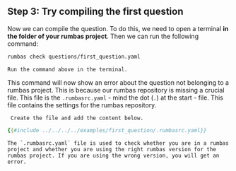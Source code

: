 ## Step 3: Try compiling the first question

Now we can compile the question. To do this, we need to open a terminal **in the folder of your rumbas project**. Then we can run the following command:

```bash
rumbas check questions/first_question.yaml
```

```admonish question title="Task"
Run the command above in the terminal.
```


This command will now show an error about the question not belonging to a rumbas project. This is because our rumbas repository is missing a crucial file. This file is the `.rumbasrc.yaml` - mind the dot (`.`) at the start - file. This file contains the settings for the rumbas repository.

```admonish question title="Task"
 Create the file and add the content below.
```

```yaml
{{#include ../../../../examples/first_question/.rumbasrc.yaml}}
```

```admonish info
The `.rumbasrc.yaml` file is used to check whether you are in a rumbas project and whether you are using the right rumbas version for the rumbas project. If you are using the wrong version, you will get an error. 
```